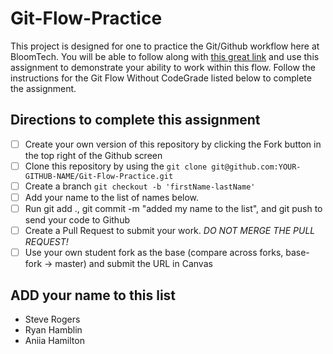 # Git-Flow-Practice

This project is designed for one to practice the Git/Github workflow here at BloomTech. You will be able to follow along with [this great link](https://bloomtech.notion.site/bloomtech/BloomTech-Git-Flow-Step-by-step-269f68ae3bf64eb689a8328715a179f9) and use this assignment to demonstrate your ability to work within this flow. Follow the instructions for the Git Flow Without CodeGrade listed below to complete the assignment.

## Directions to complete this assignment

- [ ] Create your own version of this repository by clicking the Fork button in the top right of the Github screen
- [ ] Clone this repository by using the `git clone git@github.com:YOUR-GITHUB-NAME/Git-Flow-Practice.git`
- [ ] Create a branch `git checkout -b 'firstName-lastName'`
- [ ] Add your name to the list of names below.
- [ ] Run git add ., git commit -m "added my name to the list", and git push to send your code to Github
- [ ] Create a Pull Request to submit your work. *DO NOT MERGE THE PULL REQUEST!*
- [ ] Use your own student fork as the base (compare across forks, base-fork -> master) and submit the URL in Canvas

## ADD your name to this list

- Steve Rogers
- Ryan Hamblin
- Aniia Hamilton